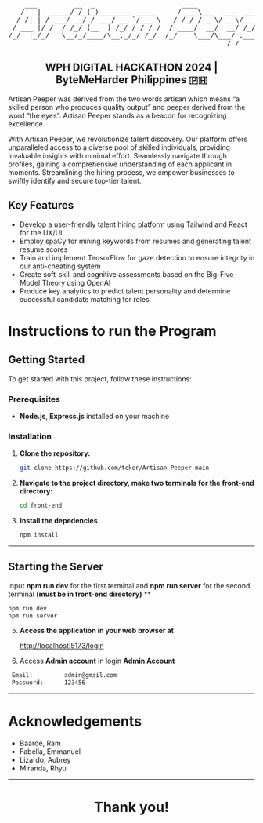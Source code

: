 

<div align="center">

<pre align="center">
    ___         __  _                     ____                           
   /   |  _____/ /_(_)________ _____     / __ \___  ___  ____  ___  _____
  / /| | / ___/ __/ / ___/ __ `/ __ \   / /_/ / _ \/ _ \/ __ \/ _ \/ ___/
 / ___ |/ /  / /_/ (__  ) /_/ / / / /  / ____/  __/  __/ /_/ /  __/ /    
/_/  |_/_/   \__/_/____/\__,_/_/ /_/  /_/    \___/\___/ .___/\___/_/     
                                                     /_/                                                                                                                             
</pre>
</div>
                                                                                            

<div align="center">
<h2>WPH DIGITAL HACKATHON 2024 | ByteMeHarder Philippines 🇵🇭</h2>
</div>

<p>Artisan Peeper was derived from the two words artisan which means “a skilled person who produces quality output” and peeper derived from the word “the eyes”. Artisan Peeper stands as a beacon for recognizing excellence.

With Artisan Peeper, we revolutionize talent discovery. Our platform offers unparalleled access to a diverse pool of skilled individuals, providing invaluable insights with minimal effort. Seamlessly navigate through profiles, gaining a comprehensive understanding of each applicant in moments. Streamlining the hiring process, we empower businesses to swiftly identify and secure top-tier talent.
</p>

## Key Features

- Develop a user-friendly talent hiring platform using Tailwind and React for the UX/UI  
- Employ spaCy for mining keywords from resumes and generating talent resume scores  
- Train and implement TensorFlow for gaze detection to ensure integrity in our anti-cheating system  
- Create soft-skill and cognitive assessments based on the Big-Five Model Theory using OpenAI  
- Produce key analytics to predict talent personality and determine successful candidate matching for roles  

 


# Instructions to run the Program
## Getting Started

To get started with this project, follow these instructions:
### Prerequisites

- **Node.js**, **Express.js** installed on your machine
  
### Installation

1. **Clone the repository:**

   ```bash
   git clone https://github.com/tcker/Artisan-Peeper-main
   ```

2. **Navigate to the project directory, make two terminals for the front-end directory:**

   ```bash
   cd front-end
   ```

3. **Install the depedencies**

   ```bash
   npm install
   ```
<hr>

## Starting the Server

 Input **npm run dev** for the first terminal and **npm run server** for the second terminal **(must be in front-end directory)**
**
   ```bash
   npm run dev
   npm run server
   ```
5. **Access the application in your web browser at**
  
   [http://localhost:5173/login](http://localhost:5173/login)

6. Access **Admin account** in login **Admin Account**

  ```bash
   Email:         admin@gmail.com
   Password:      123456
   ```
<hr>

# Acknowledgements

- Baarde, Ram <br>
- Fabella, Emmanuel <br> 
- Lizardo, Aubrey <br>
- Miranda, Rhyu <br>

<hr>

<div align="center">
<h1>Thank you!</h1>
</div>






